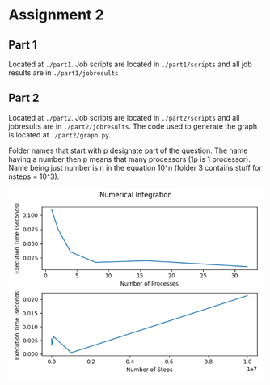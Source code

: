 # Assignment 2


## Part 1

Located at `./part1`. Job scripts are located in `./part1/scripts` and all job results are in `./part1/jobresults`


## Part 2

Located at `./part2`. Job scripts are located in `./part2/scripts` and all jobresults are in `./part2/jobresults`.
The code used to generate the graph is located at `./part2/graph.py`.

Folder names that start with p designate part of the question. The name having a number then p means that many processors (1p is 1 processor). Name being just number is n in the equation 10^n (folder 3 contains stuff for nsteps = 10^3).

![](./part2/graphs.png)